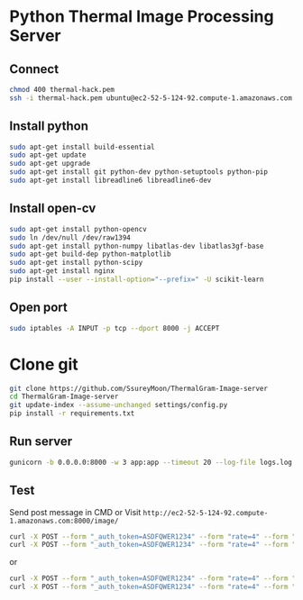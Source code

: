 # Python Thermal Image Processing Server

## Connect
```bash
chmod 400 thermal-hack.pem
ssh -i thermal-hack.pem ubuntu@ec2-52-5-124-92.compute-1.amazonaws.com
```

## Install python
```bash
sudo apt-get install build-essential
sudo apt-get update
sudo apt-get upgrade
sudo apt-get install git python-dev python-setuptools python-pip
sudo apt-get install libreadline6 libreadline6-dev
```

## Install open-cv
```bash
sudo apt-get install python-opencv
sudo ln /dev/null /dev/raw1394
sudo apt-get install python-numpy libatlas-dev libatlas3gf-base
sudo apt-get build-dep python-matplotlib
sudo apt-get install python-scipy
sudo apt-get install nginx
pip install --user --install-option="--prefix=" -U scikit-learn
```

## Open port
```bash
sudo iptables -A INPUT -p tcp --dport 8000 -j ACCEPT
```

# Clone git
```bash
git clone https://github.com/SsureyMoon/ThermalGram-Image-server
cd ThermalGram-Image-server
git update-index --assume-unchanged settings/config.py
pip install -r requirements.txt
```

## Run server
```bash
gunicorn -b 0.0.0.0:8000 -w 3 app:app --timeout 20 --log-file logs.log --log-level debug &
```

## Test
Send post message in CMD
or Visit ```http://ec2-52-5-124-92.compute-1.amazonaws.com:8000/image/```
```bash
curl -X POST --form "_auth_token=ASDFQWER1234" --form "rate=4" --form "justimage=@/path/to/the/image/IMG_17.JPEG" http://127.0.0.1:8000/image/
curl -X POST --form "_auth_token=ASDFQWER1234" --form "rate=4" --form "justimage=http://thermalgram.com/julia.jpg" http://127.0.0.1:8000/image/
```
or

```bash
curl -X POST --form "_auth_token=ASDFQWER1234" --form "rate=4" --form "justimage=@/path/to/the/image/IMG_17.JPEG" http://ec2-52-5-124-92.compute-1.amazonaws.com:8000/image/
curl -X POST --form "_auth_token=ASDFQWER1234" --form "rate=4" --form "justimage=http://thermalgram.com/julia.jpg" http://ec2-52-5-124-92.compute-1.amazonaws.com:8000/image/
```
